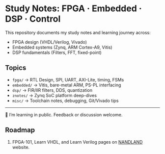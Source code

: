 # Study Notes: FPGA · Embedded · DSP · Control

This repository documents my study notes and learning journey across:

-  FPGA design (VHDL/Verilog, Vivado)
-  Embedded systems (Zynq, ARM Cortex-A9, Vitis)
-  DSP fundamentals (Filters, FFT, fixed-point)

## Topics

- `fpga/` → RTL Design, SPI, UART, AXI-Lite, timing, FSMs
- `embedded/` → Vitis, bare-metal ARM, PS-PL interfacing
- `dsp/` → FIR/IIR filters, DDS, quantization
- `znotes/` → Zynq SoC platform deep-dives
- `misc/` → Toolchain notes, debugging, Git/Vivado tips

---

📌 I’m learning in public. Feedback or discussion welcome.

## Roadmap

1. FPGA-101, Learn VHDL, and Learn Verilog pages on [NANDLAND](https://nandland.com/) website.
